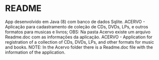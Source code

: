 # README
App desenvolvido em Java (8) com banco de dados Sqlite.
ACERVO - Aplicação para cadastramento de coleção de CDs, DVDs, LPs, e outros formatos para musicas e livros;
OBS: Na pasta Acervo existe um arquivo Readme.doc com as informações da aplicação.
ACERVO - Application for registration of a collection of CDs, DVDs, LPs, and other formats for music and books.
NOTE: In the Acervo folder there is a Readme.doc file with the information of the application.
